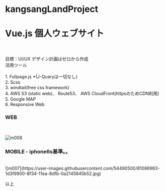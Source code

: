 # kangsangLandProject
<h1>Vue.js 個人ウェブサイト</h1><br/>
<br/>
目標：UI/UX デザイン計画はゼロから作成<br/>
活用ツール<br/><br/>
1. Fullpage.js *(J-Quaryは一切なし)<br/>
2. Scss<br/>
3. windtail(free css framework)<br/>
4. AWS S3 (static web)、 Route53、 AWS CloudFront(httpsのためCDN利用)<br/>
5. Google MAP<br/>
6. Responsive Web



<h3>WEB</h3>
<br/>

![m008](https://user-images.githubusercontent.com/54490500/81086856-fed99d80-8f33-11ea-8fa2-7bfd01c63373.JPG)


<h3>MOBILE - iphone6s基準。。 </h3>
<br/>
![m007](https://user-images.githubusercontent.com/54490500/81086963-1d3f9900-8f34-11ea-8dfb-0a2145845b52.jpg)


以上

